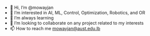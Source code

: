 - 👋 Hi, I’m @mowayjan
- 👀 I’m interested in AI, ML, Control, Optimization, Robotics, and OR
- 🌱 I’m always learning
- 💞️ I’m looking to collaborate on any project related to my interests
- 📫 How to reach me mowayjan@aust.edu.lb

<!---
mowayjan/mowayjan is a ✨ special ✨ repository because its `README.md` (this file) appears on your GitHub profile.
You can click the Preview link to take a look at your changes.
--->

